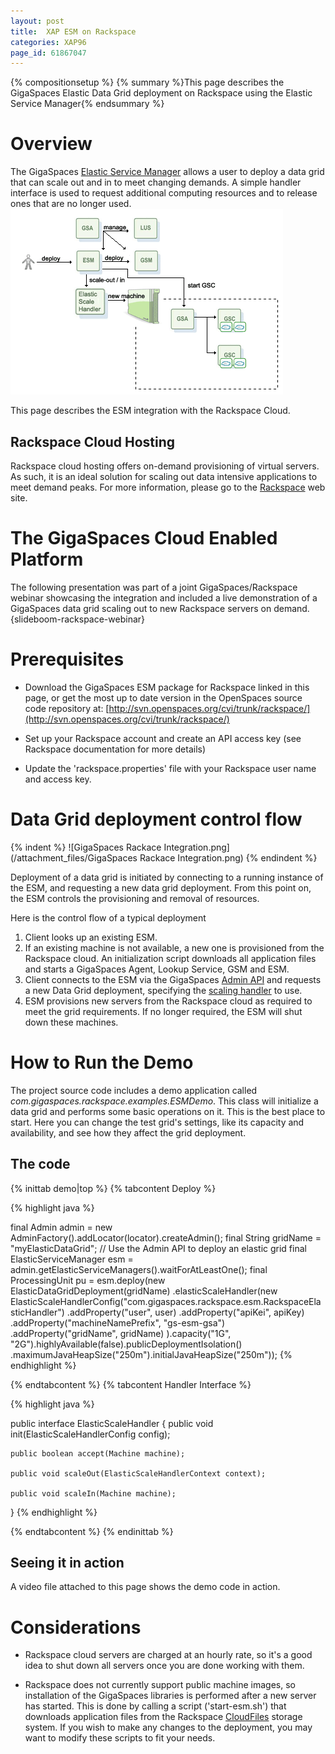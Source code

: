 ```yaml
---
layout: post
title:  XAP ESM on Rackspace
categories: XAP96
page_id: 61867047
---
```


{% compositionsetup %}
{% summary %}This page describes the GigaSpaces Elastic Data Grid deployment on Rackspace using the Elastic Service Manager{% endsummary %}

# Overview

The GigaSpaces [Elastic Service Manager](http://www.gigaspaces.com/wiki/display/XAP71/The+Elastic+Service+Manager) allows a user to deploy a data grid that can scale out and in to meet changing demands. A simple handler interface is used to request additional computing resources and to release ones that are no longer used. 
![flow.gif](/attachment_files/flow.gif)
&nbsp;  

This page describes the ESM integration with the Rackspace Cloud.

## Rackspace Cloud Hosting

Rackspace cloud hosting offers on-demand provisioning of virtual servers. As such, it is an ideal solution for scaling out data intensive applications to meet demand peaks.
For more information, please go to the [Rackspace](http://www.rackspacecloud.com/cloud_hosting_products/servers) web site.

# The GigaSpaces Cloud Enabled Platform

The following presentation was part of a joint GigaSpaces/Rackspace webinar showcasing the integration and included a live demonstration of a GigaSpaces data grid scaling out to new Rackspace servers on demand. 
{slideboom-rackspace-webinar}

# Prerequisites

- Download the GigaSpaces ESM package for Rackspace linked in this page, or get the most up to date version in the OpenSpaces source code repository at: [http://svn.openspaces.org/cvi/trunk/rackspace/](http://svn.openspaces.org/cvi/trunk/rackspace/)

- Set up your Rackspace account and create an API access key (see Rackspace documentation for more details)

- Update the 'rackspace.properties' file with your Rackspace user name and access key.

# Data Grid deployment control flow

{% indent %}
![GigaSpaces Rackace Integration.png](/attachment_files/GigaSpaces Rackace Integration.png)
{% endindent %}

Deployment of a data grid is initiated by connecting to a running instance of the ESM, and requesting a new data grid deployment. From this point on, the ESM controls the provisioning and removal of resources.

Here is the control flow of a typical deployment

1. Client looks up an existing ESM.
1. If an existing machine is not available, a new one is provisioned from the Rackspace cloud. An initialization script downloads all application files and starts a GigaSpaces Agent, Lookup Service, GSM and ESM.
1. Client connects to the ESM via the GigaSpaces [Admin API](http://www.gigaspaces.com/wiki/display/XAP7/Administration+and+Monitoring+API) and requests a new Data Grid deployment, specifying the [scaling handler](http://www.gigaspaces.com/wiki/display/XAP71/Custom+Elastic+Scale+Handler+Example) to use.
1. ESM provisions new servers from the Rackspace cloud as required to meet the grid requirements. If no longer required, the ESM will shut down these machines.

# How to Run the Demo

The project source code includes a demo application called _com.gigaspaces.rackspace.examples.ESMDemo_. This class will initialize a data grid and performs some basic operations on it. This is the best place to start. Here you can change the test grid's settings, like its capacity and availability, and see how they affect the grid deployment.

## The code

{% inittab demo|top %}
{% tabcontent Deploy %}

{% highlight java %}

final Admin admin = new AdminFactory().addLocator(locator).createAdmin();
final String gridName = "myElasticDataGrid";
// Use the Admin API to deploy an elastic grid
final ElasticServiceManager esm = admin.getElasticServiceManagers().waitForAtLeastOne();
final ProcessingUnit pu = esm.deploy(new ElasticDataGridDeployment(gridName)
.elasticScaleHandler(new ElasticScaleHandlerConfig("com.gigaspaces.rackspace.esm.RackspaceElasticHandler")
.addProperty("user", user)
.addProperty("apiKei", apiKey)
.addProperty("machineNamePrefix", "gs-esm-gsa")
.addProperty("gridName", gridName)
).capacity("1G", "2G").highlyAvailable(false).publicDeploymentIsolation()
.maximumJavaHeapSize("250m").initialJavaHeapSize("250m"));
{% endhighlight %}

{% endtabcontent %}
{% tabcontent Handler Interface %}

{% highlight java %}

public interface ElasticScaleHandler {
    public void init(ElasticScaleHandlerConfig config);
    
    public boolean accept(Machine machine);

    public void scaleOut(ElasticScaleHandlerContext context);
    
    public void scaleIn(Machine machine);
}
{% endhighlight %}

{% endtabcontent %}
{% endinittab %}

## Seeing it in action

A video file attached to this page shows the demo code in action.

# Considerations

- Rackspace cloud servers are charged at an hourly rate, so it's a good idea to shut down all servers once you are done working with them.

- Rackspace does not currently support public machine images, so installation of the GigaSpaces libraries is performed after a new server has started. This is done by calling a script ('start-esm.sh') that downloads application files from the Rackspace [CloudFiles](http://www.rackspacecloud.com/cloud_hosting_products/files) storage system.
If you wish to make any changes to the deployment, you may want to modify these scripts to fit your needs.
